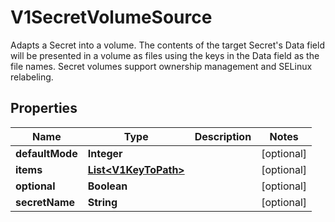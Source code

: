 

# V1SecretVolumeSource

Adapts a Secret into a volume.  The contents of the target Secret's Data field will be presented in a volume as files using the keys in the Data field as the file names. Secret volumes support ownership management and SELinux relabeling.
## Properties

Name | Type | Description | Notes
------------ | ------------- | ------------- | -------------
**defaultMode** | **Integer** |  |  [optional]
**items** | [**List&lt;V1KeyToPath&gt;**](V1KeyToPath.md) |  |  [optional]
**optional** | **Boolean** |  |  [optional]
**secretName** | **String** |  |  [optional]



